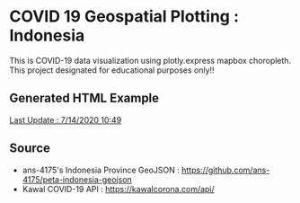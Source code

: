 # COVID 19 Geospatial Plotting : Indonesia
This is COVID-19 data visualization using plotly.express mapbox choropleth. This project designated for educational purposes only!!

## Generated HTML Example
[Last Update : 7/14/2020 10:49](https://deanarchy.github.io/temp-plot.html)

## Source
- ans-4175's Indonesia Province GeoJSON : https://github.com/ans-4175/peta-indonesia-geojson
- Kawal COVID-19 API : https://kawalcorona.com/api/
